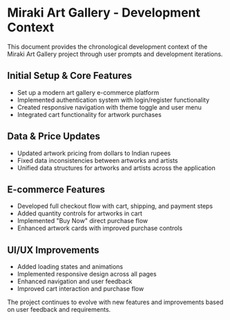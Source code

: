 
# Miraki Art Gallery - Development Context

This document provides the chronological development context of the Miraki Art Gallery project through user prompts and development iterations.

## Initial Setup & Core Features
- Set up a modern art gallery e-commerce platform
- Implemented authentication system with login/register functionality
- Created responsive navigation with theme toggle and user menu
- Integrated cart functionality for artwork purchases

## Data & Price Updates
- Updated artwork pricing from dollars to Indian rupees
- Fixed data inconsistencies between artworks and artists
- Unified data structures for artworks and artists across the application

## E-commerce Features
- Developed full checkout flow with cart, shipping, and payment steps
- Added quantity controls for artworks in cart
- Implemented "Buy Now" direct purchase flow
- Enhanced artwork cards with improved purchase controls

## UI/UX Improvements
- Added loading states and animations
- Implemented responsive design across all pages
- Enhanced navigation and user feedback
- Improved cart interaction and purchase flow

The project continues to evolve with new features and improvements based on user feedback and requirements.
